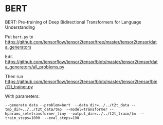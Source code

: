 # BERT
BERT: Pre-training of Deep Bidirectional Transformers for Language Understanding

Put `bert.py` to https://github.com/tensorflow/tensor2tensor/tree/master/tensor2tensor/data_generators

Edit https://github.com/tensorflow/tensor2tensor/blob/master/tensor2tensor/data_generators/all_problems.py

Then run https://github.com/tensorflow/tensor2tensor/blob/master/tensor2tensor/bin/t2t_trainer.py

With parameters:
```
--generate_data --problem=bert  --data_dir=../../t2t_data --tmp_dir=../../t2t_data/tmp  --model=transformer --hparams_set=transformer_tiny --output_dir=../../t2t_train/lm  --train_steps=1000  --eval_steps=100
```
